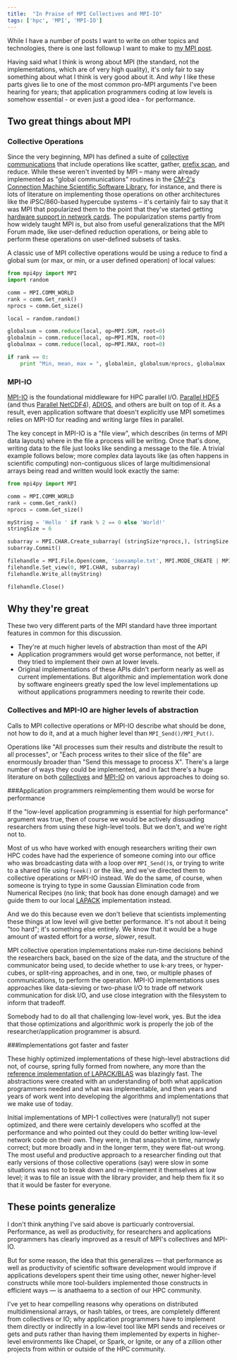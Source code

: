 ```yaml
---
title:  "In Praise of MPI Collectives and MPI-IO"
tags: ['hpc', 'MPI', 'MPI-IO']
---
```


While I have a number of posts I want to write on other topics and technologies, there is one last followup I want to make to [my MPI post](http://www.dursi.ca/hpc-is-dying-and-mpi-is-killing-it/).

Having said what I think is wrong about MPI (the standard, not the implementations, which are of very high quality), it's only fair to say something about what I think is very good about it.  And _why_ I like these parts gives lie to one of the most common pro-MPI arguments I've been hearing for years; that application programmers coding at low levels is somehow essential - or even just a good idea - for performance.

## Two great things about MPI

### Collective Operations
Since the very beginning, MPI has defined a suite of [collective communications](https://computing.llnl.gov/tutorials/mpi/#Collective_Communication_Routines) that include operations like scatter, gather, [prefix scan](http://en.wikipedia.org/wiki/Prefix_sum), and reduce.  While these weren't invented by MPI &ndash; many were already implemented as "global communications" routines in the [CM-2's](http://en.wikipedia.org/wiki/Connection_Machine) [Connection Machine Scientific Software Library](http://ieeexplore.ieee.org/xpl/articleDetails.jsp?arnumber=365582), for instance, and there is lots of literature on implementing those operations on other architectures like the iPSC/860-based hypercube systems &ndash; it's certainly fair to say that it was MPI that popularized them to the point that they've started getting [hardware support in network cards](http://www.mellanox.com/page/products_dyn?product_family=104&menu_section=73). The popularization stems partly from how widely taught MPI is, but also from useful generalizations that the MPI Forum made, like user-defined reduction operations, or being able to perform these operations on user-defined subsets of tasks.

A classic use of MPI collective operations would be using a reduce to find a global sum (or max, or min, or a user defined operation) of local values:

```python
from mpi4py import MPI
import random

comm = MPI.COMM_WORLD
rank = comm.Get_rank()
nprocs = comm.Get_size()

local = random.random()

globalsum = comm.reduce(local, op=MPI.SUM, root=0)
globalmin = comm.reduce(local, op=MPI.MIN, root=0)
globalmax = comm.reduce(local, op=MPI.MAX, root=0)

if rank == 0:
    print "Min, mean, max = ", globalmin, globalsum/nprocs, globalmax
```

### MPI-IO

[MPI-IO](http://beige.ucs.indiana.edu/I590/node86.html) is the foundational middleware for HPC parallel I/O.  [Parallel HDF5](https://hdfgroup.org/HDF5/PHDF5/) (and thus [Parallel NetCDF4](http://www.unidata.ucar.edu/software/netcdf/docs_rc/parallel_io.html)), [ADIOS](https://www.olcf.ornl.gov/center-projects/adios/), and others are built on top of it.  As a result, even application software that doesn't explicitly use MPI sometimes relies on MPI-IO for reading and writing large files in parallel.

The key concept in MPI-IO is a "file view", which describes (in terms of MPI data layouts) where in the file a process will be writing.  Once that's done, writing data to the file just looks like sending a message to the file.  A trivial example follows below; more complex data layouts like (as often happens in scientific computing) non-contiguous slices of large multidimensional arrays being read and written would look exactly the same:

```python
from mpi4py import MPI

comm = MPI.COMM_WORLD
rank = comm.Get_rank()
nprocs = comm.Get_size()

myString = 'Hello ' if rank % 2 == 0 else 'World!'
stringSize = 6

subarray = MPI.CHAR.Create_subarray( (stringSize*nprocs,), (stringSize,), (stringSize*rank,))
subarray.Commit()

filehandle = MPI.File.Open(comm, 'ioexample.txt', MPI.MODE_CREATE | MPI.MODE_WRONLY)
filehandle.Set_view(0, MPI.CHAR, subarray)
filehandle.Write_all(myString)

filehandle.Close()
```

## Why they're great

These two very different parts of the MPI standard have three important features in common for this discussion.

* They're at much higher levels of abstraction than most of the API
* Application programmers would get worse performance, not better, if they tried to implement their own at lower levels.
* Original implementations of these APIs didn't perform nearly as well as current implementations.  But algorithmic and implementation work done by software engineers greatly sped the low level implementations up without applications programmers needing to rewrite their code.

### Collectives and MPI-IO are higher levels of abstraction

Calls to MPI collective operations or MPI-IO describe what should be done, not how to do it, and at a much higher level than `MPI_Send()/MPI_Put()`.  

Operations like "All processes sum their results and distribute the result to all processes", or "Each process writes to their slice of the file" are enormously broader than "Send this message to process X".  There's a large number of ways they could be implemented, and in fact there's a huge literature on both [collectives](https://scholar.google.ca/scholar?q=mpi+collectives) and [MPI-IO](https://scholar.google.ca/scholar?q=mpi-io) on various approaches to doing so.

###Application programmers reimplementing them would be worse for performance

If the "low-level application programming is essential for high performance" argument was true, then of course we would be actively dissuading researchers from using these high-level tools.  But we don't, and we're right not to.  

Most of us who have worked with enough researchers writing their own HPC codes have had the experience of someone coming into our office who was broadcasting data with a loop over `MPI_Send()`s, or trying to write to a shared file using `fseek()` or the like, and we've directed them to collective operations or MPI-IO instead.  We do the same, of course, when someone is trying to type in some Gaussian Elimination code from Numerical Recipes (no link; that book has done enough damage) and we guide them to our local [LAPACK](http://en.wikipedia.org/wiki/LAPACK) implementation instead.

And we do this because even we don't believe that scientists implementing these things at low level will give better performance.  It's not about it being "too hard"; it's something else entirely.  We know that it would be a huge amount of wasted effort for a *worse*, *slower*, result.

MPI collective operation implementations make run-time decisions behind the researchers back, based on the size of the data, and the structure of the communicator being used, to decide whether to use k-ary trees, or hyper-cubes, or split-ring approaches, and in one, two, or multiple phases of communications, to perform the operation.  MPI-IO implementations uses approaches like data-sieving or two-phase I/O to trade off network communication for disk I/O, and use close integration with the filesystem to inform that tradeoff.

Somebody had to do all that challenging low-level work, yes.  But the idea that those optimizations and algorithmic work is properly the job of the researcher/application programmer is absurd.

###Implementations got faster and faster

These highly optimized implementations of these high-level abstractions did not, of course, spring fully formed from nowhere, any more than the [reference implementation of LAPACK/BLAS](http://www.netlib.org/lapack/) was blazingly fast.  The abstractions were created with an understanding of both what application programmers needed and what was implementable, and then years and years of work went into developing the algorithms and implementations that we make use of today.

Initial implementations of MPI-1 collectives were (naturally!) not super optimized, and there were certainly developers who scoffed at the performance and who pointed out they could do better writing low-level network code on their own.  They were, in that snapshot in time, narrowly correct; but more broadly and in the longer term, they were flat-out wrong.  The most useful and productive approach to a researcher finding out that early versions of those collective operations (say) were slow in some situations was not to break down and re-implement it themselves at low level; it was to file an issue with the library provider, and help them fix it so that it would be faster for everyone.

## These points generalize

I don't think anything I've said above is particuarly controversial. Performance, as well as productivity, for researchers and applications programmers has clearly improved as a result of MPI's collectives and MPI-IO.  

But for some reason, the idea that this generalizes &mdash; that performance as well as productivity of scientific software development would improve if applications developers spent their time using other, newer higher-level constructs while more tool-builders implemented those constructs in efficient ways &mdash; is anathaema to a section of our HPC community.

I've yet to hear compelling reasons why operations on distributed multidimensional arrays, or hash tables, or trees, are completely different from collectives or IO; why application programmers have to implement them directly or indirectly in a low-level tool like MPI sends and receives or gets and puts rather than having them implemented by experts in higher-level environments like Chapel, or Spark, or Ignite, or any of a zillion other projects from within or outside of the HPC community.
